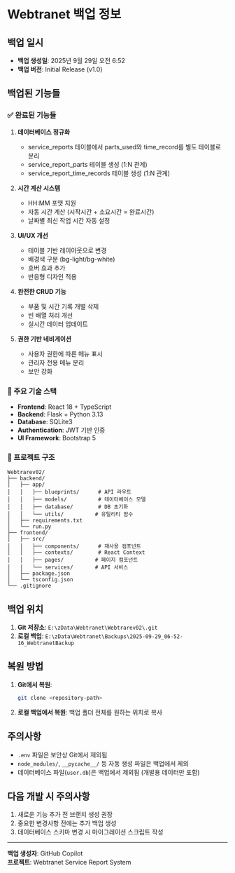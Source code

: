 # Webtranet 백업 정보

## 백업 일시
- **백업 생성일**: 2025년 9월 29일 오전 6:52
- **백업 버전**: Initial Release (v1.0)

## 백업된 기능들

### ✅ 완료된 기능들
1. **데이터베이스 정규화**
   - service_reports 테이블에서 parts_used와 time_record를 별도 테이블로 분리
   - service_report_parts 테이블 생성 (1:N 관계)
   - service_report_time_records 테이블 생성 (1:N 관계)

2. **시간 계산 시스템**
   - HH:MM 포맷 지원
   - 자동 시간 계산 (시작시간 + 소요시간 = 완료시간)
   - 날짜별 최신 작업 시간 자동 설정

3. **UI/UX 개선**
   - 테이블 기반 레이아웃으로 변경
   - 배경색 구분 (bg-light/bg-white)
   - 호버 효과 추가
   - 반응형 디자인 적용

4. **완전한 CRUD 기능**
   - 부품 및 시간 기록 개별 삭제
   - 빈 배열 처리 개선
   - 실시간 데이터 업데이트

5. **권한 기반 네비게이션**
   - 사용자 권한에 따른 메뉴 표시
   - 관리자 전용 메뉴 분리
   - 보안 강화

### 🔧 주요 기술 스택
- **Frontend**: React 18 + TypeScript
- **Backend**: Flask + Python 3.13
- **Database**: SQLite3
- **Authentication**: JWT 기반 인증
- **UI Framework**: Bootstrap 5

### 📁 프로젝트 구조
```
Webtrarev02/
├── backend/
│   ├── app/
│   │   ├── blueprints/      # API 라우트
│   │   ├── models/          # 데이터베이스 모델
│   │   ├── database/        # DB 초기화
│   │   └── utils/          # 유틸리티 함수
│   ├── requirements.txt
│   └── run.py
├── frontend/
│   ├── src/
│   │   ├── components/      # 재사용 컴포넌트
│   │   ├── contexts/        # React Context
│   │   ├── pages/          # 페이지 컴포넌트
│   │   └── services/       # API 서비스
│   ├── package.json
│   └── tsconfig.json
└── .gitignore
```

## 백업 위치
1. **Git 저장소**: `E:\zData\Webtranet\Webtrarev02\.git`
2. **로컬 백업**: `E:\zData\Webtranet\Backups\2025-09-29_06-52-16_WebtranetBackup`

## 복원 방법
1. **Git에서 복원**: 
   ```bash
   git clone <repository-path>
   ```

2. **로컬 백업에서 복원**: 백업 폴더 전체를 원하는 위치로 복사

## 주의사항
- `.env` 파일은 보안상 Git에서 제외됨
- `node_modules/`, `__pycache__/` 등 자동 생성 파일은 백업에서 제외
- 데이터베이스 파일(`user.db`)은 백업에서 제외됨 (개발용 데이터만 포함)

## 다음 개발 시 주의사항
1. 새로운 기능 추가 전 브랜치 생성 권장
2. 중요한 변경사항 전에는 추가 백업 생성
3. 데이터베이스 스키마 변경 시 마이그레이션 스크립트 작성

---
**백업 생성자**: GitHub Copilot  
**프로젝트**: Webtranet Service Report System